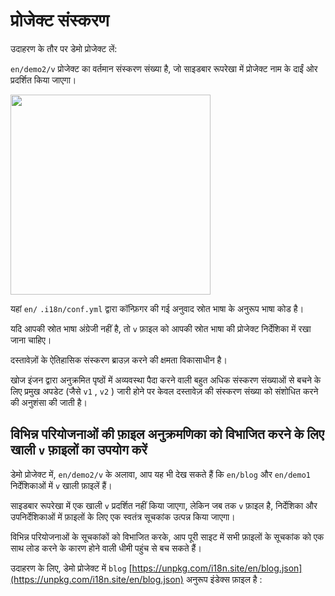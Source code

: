 # प्रोजेक्ट संस्करण

उदाहरण के तौर पर डेमो प्रोजेक्ट लें:

`en/demo2/v` प्रोजेक्ट का वर्तमान संस्करण संख्या है, जो साइडबार रूपरेखा में प्रोजेक्ट नाम के दाईं ओर प्रदर्शित किया जाएगा।

<img src="https://p.3ti.site/1721290486.avif" width="320px">

यहां `en/` `.i18n/conf.yml` द्वारा कॉन्फ़िगर की गई अनुवाद स्रोत भाषा के अनुरूप भाषा कोड है।

यदि आपकी स्रोत भाषा अंग्रेजी नहीं है, तो `v` फ़ाइल को आपकी स्रोत भाषा की प्रोजेक्ट निर्देशिका में रखा जाना चाहिए।

दस्तावेज़ों के ऐतिहासिक संस्करण ब्राउज़ करने की क्षमता विकासाधीन है।

खोज इंजन द्वारा अनुक्रमित पृष्ठों में अव्यवस्था पैदा करने वाली बहुत अधिक संस्करण संख्याओं से बचने के लिए प्रमुख अपडेट (जैसे `v1` , `v2` ) जारी होने पर केवल दस्तावेज़ की संस्करण संख्या को संशोधित करने की अनुशंसा की जाती है।

## विभिन्न परियोजनाओं की फ़ाइल अनुक्रमणिका को विभाजित करने के लिए खाली `v` फ़ाइलों का उपयोग करें

डेमो प्रोजेक्ट में, `en/demo2/v` के अलावा, आप यह भी देख सकते हैं कि `en/blog` और `en/demo1` निर्देशिकाओं में `v` खाली फ़ाइलें हैं।

साइडबार रूपरेखा में एक खाली `v` प्रदर्शित नहीं किया जाएगा, लेकिन जब तक `v` फ़ाइल है, निर्देशिका और उपनिर्देशिकाओं में फ़ाइलों के लिए एक स्वतंत्र सूचकांक उत्पन्न किया जाएगा।

विभिन्न परियोजनाओं के सूचकांकों को विभाजित करके, आप पूरी साइट में सभी फ़ाइलों के सूचकांक को एक साथ लोड करने के कारण होने वाली धीमी पहुंच से बच सकते हैं।

उदाहरण के लिए, डेमो प्रोजेक्ट में `blog` [https://unpkg.com/i18n.site/en/blog.json](https://unpkg.com/i18n.site/en/blog.json) अनुरूप इंडेक्स फ़ाइल है :